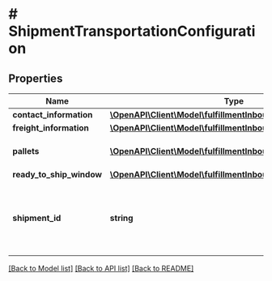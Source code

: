 # # ShipmentTransportationConfiguration

## Properties

Name | Type | Description | Notes
------------ | ------------- | ------------- | -------------
**contact_information** | [**\OpenAPI\Client\Model\fulfillmentInbound\ContactInformation**](ContactInformation.md) |  | [optional]
**freight_information** | [**\OpenAPI\Client\Model\fulfillmentInbound\FreightInformation**](FreightInformation.md) |  | [optional]
**pallets** | [**\OpenAPI\Client\Model\fulfillmentInbound\PalletInput[]**](PalletInput.md) | List of pallet configuration inputs. | [optional]
**ready_to_ship_window** | [**\OpenAPI\Client\Model\fulfillmentInbound\WindowInput**](WindowInput.md) |  |
**shipment_id** | **string** | Identifier of a shipment. A shipment contains the boxes and units being inbounded. |

[[Back to Model list]](../../README.md#models) [[Back to API list]](../../README.md#endpoints) [[Back to README]](../../README.md)
